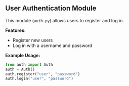 ## User Authentication Module
This module (`auth.py`) allows users to register and log in.

**Features:**
- Register new users
- Log in with a username and password

**Example Usage:**
```python
from auth import Auth
auth = Auth()
auth.register("user", "password")
auth.login("user", "password")
